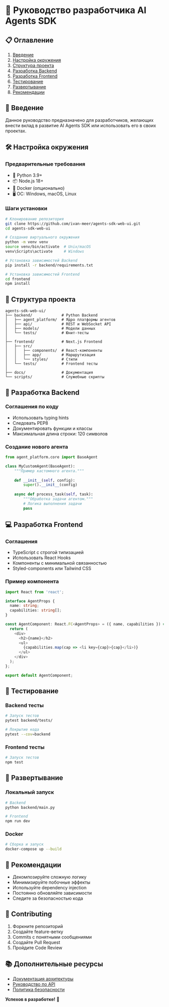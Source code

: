 # 🚀 Руководство разработчика AI Agents SDK

## 📋 Оглавление

1. [Введение](#введение)
2. [Настройка окружения](#настройка-окружения)
3. [Структура проекта](#структура-проекта)
4. [Разработка Backend](#разработка-backend)
5. [Разработка Frontend](#разработка-frontend)
6. [Тестирование](#тестирование)
7. [Развертывание](#развертывание)
8. [Рекомендации](#рекомендации)

## 🌟 Введение

Данное руководство предназначено для разработчиков, желающих внести вклад в развитие AI Agents SDK или использовать его в своих проектах.

## 🛠 Настройка окружения

### Предварительные требования

- 🐍 Python 3.9+
- 📦 Node.js 18+
- 🐳 Docker (опционально)
- 🖥 ОС: Windows, macOS, Linux

### Шаги установки

```bash
# Клонирование репозитория
git clone https://github.com/ivan-meer/agents-sdk-web-ui.git
cd agents-sdk-web-ui

# Создание виртуального окружения
python -m venv venv
source venv/bin/activate  # Unix/macOS
venv\Scripts\activate     # Windows

# Установка зависимостей Backend
pip install -r backend/requirements.txt

# Установка зависимостей Frontend
cd frontend
npm install
```

## 📂 Структура проекта

```
agents-sdk-web-ui/
├── backend/             # Python Backend
│   ├── agent_platform/  # Ядро платформы агентов
│   ├── api/             # REST и WebSocket API
│   ├── models/          # Модели данных
│   └── tests/           # Юнит-тесты
│
├── frontend/            # Next.js Frontend
│   ├── src/
│   │   ├── components/  # React-компоненты
│   │   ├── app/         # Маршрутизация
│   │   └── styles/      # Стили
│   └── tests/           # Frontend тесты
│
├── docs/                # Документация
└── scripts/             # Служебные скрипты
```

## 🔧 Разработка Backend

### Соглашения по коду

- Использовать typing hints
- Следовать PEP8
- Документировать функции и классы
- Максимальная длина строки: 120 символов

### Создание нового агента

```python
from agent_platform.core import BaseAgent

class MyCustomAgent(BaseAgent):
    """Пример кастомного агента."""
    
    def __init__(self, config):
        super().__init__(config)
    
    async def process_task(self, task):
        """Обработка задачи агентом."""
        # Логика выполнения задачи
        pass
```

## 💻 Разработка Frontend

### Соглашения

- TypeScript с строгой типизацией
- Использовать React Hooks
- Компоненты с минимальной связанностью
- Styled-components или Tailwind CSS

### Пример компонента

```typescript
import React from 'react';

interface AgentProps {
  name: string;
  capabilities: string[];
}

const AgentComponent: React.FC<AgentProps> = ({ name, capabilities }) => {
  return (
    <div>
      <h2>{name}</h2>
      <ul>
        {capabilities.map(cap => <li key={cap}>{cap}</li>)}
      </ul>
    </div>
  );
};

export default AgentComponent;
```

## 🧪 Тестирование

### Backend тесты

```bash
# Запуск тестов
pytest backend/tests/

# Покрытие кода
pytest --cov=backend
```

### Frontend тесты

```bash
# Запуск тестов
npm test
```

## 🚢 Развертывание

### Локальный запуск

```bash
# Backend
python backend/main.py

# Frontend
npm run dev
```

### Docker

```bash
# Сборка и запуск
docker-compose up --build
```

## 🌈 Рекомендации

- Декомпозируйте сложную логику
- Минимизируйте побочные эффекты
- Используйте dependency injection
- Постоянно обновляйте зависимости
- Следите за безопасностью кода

## 🤝 Contributing

1. Форкните репозиторий
2. Создайте feature-ветку
3. Commits с понятными сообщениями
4. Создайте Pull Request
5. Пройдите Code Review

## 📚 Дополнительные ресурсы

- [Документация архитектуры](/docs/ARCHITECTURE.md)
- [Руководство по API](/docs/API.md)
- [Политика безопасности](/SECURITY.md)

**Успехов в разработке!** 🚀
